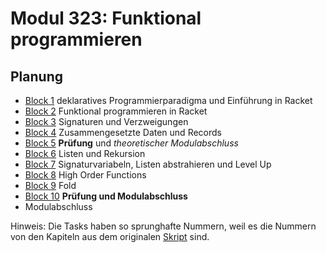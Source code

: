 # Modul 323: Funktional programmieren

## Planung

- [Block 1](./Theory/B1.md) deklaratives Programmierparadigma und Einführung in Racket
- [Block 2](./Theory/B2.md) Funktional programmieren in Racket
- [Block 3](./Theory/B3.md) Signaturen und Verzweigungen
- [Block 4](./Theory/B4.md) Zusammengesetzte Daten und Records
- [Block 5](./Theory/B5.md) **Prüfung** und _theoretischer Modulabschluss_
- [Block 6](./Theory/B6.md) Listen und Rekursion
- [Block 7](./Theory/B7.md) Signaturvariabeln, Listen abstrahieren und Level Up
- [Block 8](./Theory/B8.md) High Order Functions
- [Block 9](./Theory/B9.md) Fold
- [Block 10](./Theory/B10.md) **Prüfung und Modulabschluss**
- Modulabschluss

Hinweis: Die Tasks haben so sprunghafte Nummern, weil es die Nummern von den Kapiteln aus dem originalen [Skript](Skript.pdf) sind.
